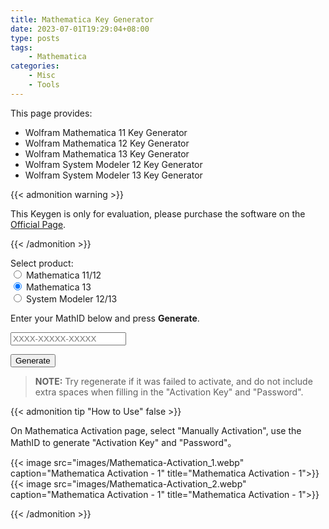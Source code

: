 ```yaml
---
title: Mathematica Key Generator
date: 2023-07-01T19:29:04+08:00
type: posts
tags: 
    - Mathematica
categories: 
    - Misc
    - Tools
---
```


This page provides:

- Wolfram Mathematica 11 Key Generator
- Wolfram Mathematica 12 Key Generator
- Wolfram Mathematica 13 Key Generator
- Wolfram System Modeler 12 Key Generator
- Wolfram System Modeler 13 Key Generator

<!--more-->

{{< admonition warning >}}

This Keygen is only for evaluation, please purchase the software on the [Official Page][matheatica_pricing].

[matheatica_pricing]:https://www.wolfram.com/mathematica/pricing/

{{< /admonition >}}

<div class="form-inline">
<p style="margin-bottom: 0;">Select product:</p>
<input type="radio" id="product-mma12" name="product" value="mma12">
<label for="product-mma12">Mathematica 11/12</label><br>
<input type="radio" id="product-mma13" name="product" value="mma13" checked>
<label for="product-mma13">Mathematica 13</label><br>
<input type="radio" id="product-sm" name="product" value="sm12">
<label for="product-sm">System Modeler 12/13</label>
</div>

Enter your MathID below and press **Generate**.

<input type="text" id="mathId" placeholder="XXXX-XXXXX-XXXXX"/>

<button id="generate" class="btn btn--primary">Generate</button>

<p id="result"></p>

> **NOTE:** Try regenerate if it was failed to activate, and do not include extra spaces when filling in the "Activation Key" and "Password".

<script type="text/javascript">

const testSalt = (a, b, c) => {
    for (let i = 0; i < 8; i += 1) {
        const t = (b >> i) & 1
        if (t + ((a - t) & ~1) === a) {
            a = (a - t) >> 1
        } else {
            a = ((c - t) ^ a) >> 1
        }
    }

    return a
}

const genPassword = (string, salt) => {
    const uuid = string.split('').map(x => x.charCodeAt())

    let salt1 = salt
    for (let i = uuid.length - 1; i >= 0; i -= 1) {
        salt1 = testSalt(salt1, uuid[i], 0x105C3)
    }

    let offset1 = 0
    while (testSalt(testSalt(salt1, offset1 & 0xFF, 0x105C3), offset1 >> 8, 0x105C3) !== 0xA5B6) {
        offset1 += 1
        if (offset1 >= 0xFFFF) {
            return 'Error'
        }
    }

    offset1 = parseInt(((offset1 + 0x72FA) & 0xFFFF) * 99999 / 0xFFFF, 10)
    offset1 = `0000${offset1}`.substr(-5)

    let salt2 = `${offset1.substr(0, 2)}${offset1.substr(3, 2)}${offset1.substr(2, 1)}`
    salt2 = parseInt(salt2, 10)
    salt2 = parseInt((salt2 / 99999.0) * 0xFFFF, 10) + 1
    salt2 = testSalt(testSalt(0, salt2 & 0xFF, 0x1064B), salt2 >> 8, 0x1064B)
    for (let i = uuid.length - 1; i >= 0; i -= 1) {
        salt2 = testSalt(salt2, uuid[i], 0x1064B)
    }

    let offset2 = 0
    while (testSalt(testSalt(salt2, offset2 & 0xFF, 0x1064B), offset2 >> 8, 0x1064B) !== 0xA5B6) {
        offset2 += 1
        if (offset2 >= 0xFFFF) {
            return 'Error'
        }
    }

    offset2 = parseInt((offset2 & 0xFFFF) * 99999 / 0xFFFF, 10)
    offset2 = `0000${offset2}`.substr(-5)

    const password = [
        offset2[3],
        offset1[3],
        offset1[1],
        offset1[0],
        '-',
        offset2[4],
        offset1[2],
        offset2[0],
        '-',
        offset2[2],
        offset1[4],
        offset2[1],
        '::1'
    ]

    return password.join('')
}

function checkMathId(s) {
    const re = new RegExp("^[0-9]{4}-[0-9]{5}-[0-9]{5}");
    return re.test(s);
}

function genActivationKey() {
    s = "";
    for (let i = 0; i < 14; i++) {
        s += Math.floor(Math.random() * 10);
        if (i === 3 || i === 7)
            s += "-";
    }
    return s;
}

document.getElementById("generate").addEventListener("click", function () {
    var mathId = document.getElementById("mathId").value.trim();
    if (!checkMathId(mathId)) {
        document.getElementById("result").innerText = "Bad MathID!";
    } else {
        var activationKey = genActivationKey();
        var magicNumbers;
        var software = document.querySelector("input[name=product]:checked").value;
        if (software === "mma12" || software === "mma13") {
            magicNumbers = [10690, 12251, 17649, 24816, 33360, 35944, 36412, 42041, 42635, 44011, 53799, 56181, 58536, 59222, 61041];
        } else if (software === "sm12") {
            magicNumbers = [4912, 4961, 22384, 24968, 30046, 31889, 42446, 43787, 48967, 61182, 62774];
        } else {
            document.getElementById("result").innerHTML = `<p>Unknown software suite: ${software}.</p>`;
            return;
        }
        var magicNumber = magicNumbers[Math.floor(Math.random() * magicNumbers.length)]
        var password = genPassword(mathId + "$1&" + activationKey, magicNumber);
        document.getElementById("result").innerHTML = `
        <p>
        <b>Activation Key</b>: ${activationKey}
        <br>
        <b>Password</b>: ${password}
        </p>
        `;
    }
});
</script>

{{< admonition tip "How to Use" false >}}

On Mathematica Activation page, select "Manually Activation", use the MathID to generate "Activation Key" and "Password"。

{{< image src="images/Mathematica-Activation_1.webp" caption="Mathematica Activation - 1" title="Mathematica Activation - 1">}}
{{< image src="images/Mathematica-Activation_2.webp" caption="Mathematica Activation - 1" title="Mathematica Activation - 1">}}

{{< /admonition >}}